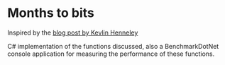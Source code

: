 # Months to bits 

Inspired by the [blog post by Kevlin Henneley](https://kevlinhenney.medium.com/taking-months-to-bits-f66f3eb2476a)

C# implementation of the functions discussed, also a BenchmarkDotNet console application for measuring the performance of these functions.



